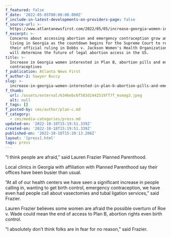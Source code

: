 ```yaml
---
f_featured: false
f_date: '2022-05-05T00:00:00.000Z'
f_include-in-latest-developments-on-providers-page: false
f_source-url: >-
  https://www.atlantanewsfirst.com/2022/05/05/increase-georgia-women-interested-plan-b-abortion-pills-emergency-contraceptives/
f_excerpt: >-
  Concerns about accessing abortion and emergency contraception grow among folks
  living in Georgia as the countdown begins for the Supreme Court to release
  their official ruling in Dobbs v. Jackson Women's Health Organization, which
  will determine the future of legal abortion access in the US. 
title: >-
  Increase in Georgia women interested in Plan B, abortion pills and emergency
  contraceptives
f_publication: Atlanta News First
f_author-2: Sawyer Buccy
slug: >-
  increase-in-georgia-women-interested-in-plan-b-abortion-pills-and-emergency-contraceptives
f_thumb:
  url: /assets/external/6346ebc6f583d1442519ff7f_msmag3.jpeg
  alt: null
f_tags: []
f_posted-by: cms/author/plan-c.md
f_category:
  - cms/media-categories/press.md
updated-on: '2022-10-18T15:19:51.339Z'
created-on: '2022-10-18T15:19:51.339Z'
published-on: '2022-10-18T15:20:13.206Z'
layout: '[press].html'
tags: press
---
```


”I think people are afraid,” said Lauren Frazier Planned Parenthood.

Local clinics in Georgia with affiliation with Planned Parenthood say their offices have been busier than usual.

”At all of our health centers we have seen a significant increase in people calling in, wanting to get birth control, emergency contraception, we have even had people call about vasectomies and tubal ligation services,” said Frazier.

Lauren Frazier believes some women are afraid the possible overturn of Roe v. Wade could mean the end of access to Plan B, abortion rights even birth control.

”I absolutely don’t think folks are in fear for no reason,” said Frazier.
